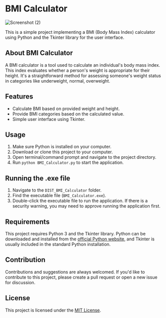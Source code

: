 # BMI Calculator
![Screenshot (2)](https://github.com/Jon3sjns/BMI_Calculator/assets/45759837/fecf5f5f-f393-4b85-bed8-1b0677540c2c)

This is a simple project implementing a BMI (Body Mass Index) calculator using Python and the Tkinter library for the user interface.

## About BMI Calculator

A BMI calculator is a tool used to calculate an individual's body mass index. This index evaluates whether a person's weight is appropriate for their height. It's a straightforward method for assessing someone's weight status in categories like underweight, normal, overweight.

## Features

- Calculate BMI based on provided weight and height.
- Provide BMI categories based on the calculated value.
- Simple user interface using Tkinter.

## Usage

1. Make sure Python is installed on your computer.
2. Download or clone this project to your computer.
3. Open terminal/command prompt and navigate to the project directory.
4. Run `python BMI_Calculator.py` to start the application.

## Running the .exe file

1. Navigate to the `DIST_BMI_Calculator` folder.
2. Find the executable file (`BMI_Calculator.exe`).
3. Double-click the executable file to run the application. If there is a security warning, you may need to approve running the application first.

## Requirements

This project requires Python 3 and the Tkinter library. Python can be downloaded and installed from the [official Python website](https://www.python.org/), and Tkinter is usually included in the standard Python installation.

## Contribution

Contributions and suggestions are always welcomed. If you'd like to contribute to this project, please create a pull request or open a new issue for discussion.

## License

This project is licensed under the [MIT License](LICENSE).
